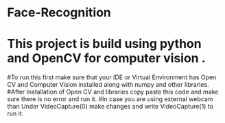 # Face-Recognition
# This project is build using python and OpenCV for computer vision .
#To run this first make sure that your IDE or Virtual Environment has Open CV and Computer Vision installed along with numpy and other libraries.
#After Installation of Open CV and libraries copy paste this code and make sure there is no error and run it.
#In case you are using external webcam than Under VideoCapture(0) make changes and write VideoCapture(1) to run it.

